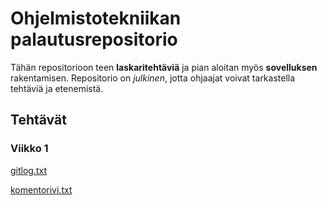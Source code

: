 # Ohjelmistotekniikan palautusrepositorio
Tähän repositorioon teen **laskaritehtäviä** ja pian aloitan myös **sovelluksen** rakentamisen. Repositorio on *julkinen*, jotta ohjaajat voivat tarkastella tehtäviä ja etenemistä.
## Tehtävät
### Viikko 1
[gitlog.txt](https://github.com/maariaw/ot-harjoitustyo/blob/main/laskarit/viikko1/gitlog.txt)

[komentorivi.txt](https://github.com/maariaw/ot-harjoitustyo/blob/main/laskarit/viikko1/komentorivi.txt)
